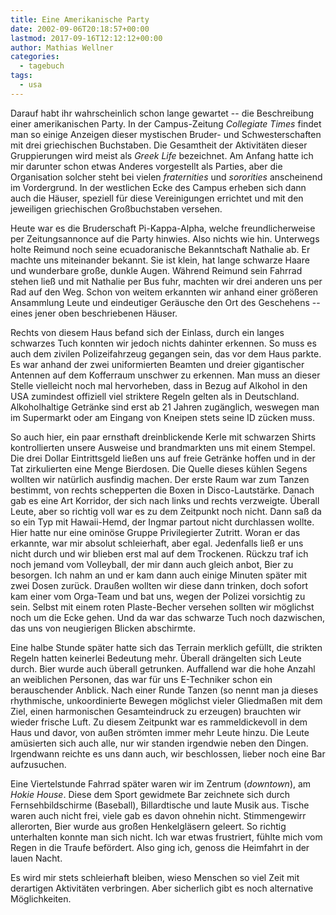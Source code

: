 ```yaml
---
title: Eine Amerikanische Party
date: 2002-09-06T20:18:57+00:00
lastmod: 2017-09-16T12:12:12+00:00
author: Mathias Wellner
categories:
  - tagebuch
tags:
  - usa
---
```

Darauf habt ihr wahrscheinlich schon lange gewartet -- die Beschreibung einer amerikanischen Party. In der Campus-Zeitung _Collegiate Times_ findet man so einige Anzeigen dieser mystischen Bruder- und Schwesterschaften mit drei griechischen Buchstaben. Die Gesamtheit der Aktivitäten dieser Gruppierungen wird meist als _Greek Life_ bezeichnet. Am Anfang hatte ich mir darunter schon etwas Anderes vorgestellt als Parties, aber die Organisation solcher steht bei vielen _fraternities_ und _sororities_ anscheinend im Vordergrund. In der westlichen Ecke des Campus erheben sich dann auch die Häuser, speziell für diese Vereinigungen errichtet und mit den jeweiligen griechischen Großbuchstaben versehen.

Heute war es die Bruderschaft Pi-Kappa-Alpha, welche freundlicherweise per Zeitungsannonce auf die Party hinwies. Also nichts wie hin. Unterwegs holte Reimund noch seine ecuadoranische Bekanntschaft Nathalie ab. Er machte uns miteinander bekannt. Sie ist klein, hat lange schwarze Haare und wunderbare große, dunkle Augen. Während Reimund sein Fahrrad stehen ließ und mit Nathalie per Bus fuhr, machten wir drei anderen uns per Rad auf den Weg. Schon von weitem erkannten wir anhand einer größeren Ansammlung Leute und eindeutiger Geräusche den Ort des Geschehens -- eines jener oben beschriebenen Häuser.

Rechts von diesem Haus befand sich der Einlass, durch ein langes schwarzes Tuch konnten wir jedoch nichts dahinter erkennen. So muss es auch dem zivilen Polizeifahrzeug gegangen sein, das vor dem Haus parkte. Es war anhand der zwei uniformierten Beamten und dreier gigantischer Antennen auf dem Kofferraum unschwer zu erkennen. Man muss an dieser Stelle vielleicht noch mal hervorheben, dass in Bezug auf Alkohol in den USA zumindest offiziell viel striktere Regeln gelten als in Deutschland. Alkoholhaltige Getränke sind erst ab 21 Jahren zugänglich, weswegen man im Supermarkt oder am Eingang von Kneipen stets seine ID zücken muss.

So auch hier, ein paar ernsthaft dreinblickende Kerle mit schwarzen Shirts kontrollierten unsere Ausweise und brandmarkten uns mit einem Stempel. Die drei Dollar Eintrittsgeld ließen uns auf freie Getränke hoffen und in der Tat zirkulierten eine Menge Bierdosen. Die Quelle dieses kühlen Segens wollten wir natürlich ausfindig machen. Der erste Raum war zum Tanzen bestimmt, von rechts schepperten die Boxen in Disco-Lautstärke. Danach gab es eine Art Korridor, der sich nach links und rechts verzweigte. Überall Leute, aber so richtig voll war es zu dem Zeitpunkt noch nicht. Dann saß da so ein Typ mit Hawaii-Hemd, der Ingmar partout nicht durchlassen wollte. Hier hatte nur eine ominöse Gruppe Privilegierter Zutritt. Woran er das erkannte, war mir absolut schleierhaft, aber egal. Jedenfalls ließ er uns nicht durch und wir blieben erst mal auf dem Trockenen. Rückzu traf ich noch jemand vom Volleyball, der mir dann auch gleich anbot, Bier zu besorgen. Ich nahm an und er kam dann auch einige Minuten später mit zwei Dosen zurück. Draußen wollten wir diese dann trinken, doch sofort kam einer vom Orga-Team und bat uns, wegen der Polizei vorsichtig zu sein. Selbst mit einem roten Plaste-Becher versehen sollten wir möglichst noch um die Ecke gehen. Und da war das schwarze Tuch noch dazwischen, das uns von neugierigen Blicken abschirmte.

Eine halbe Stunde später hatte sich das Terrain merklich gefüllt, die strikten Regeln hatten keinerlei Bedeutung mehr. Überall drängelten sich Leute durch. Bier wurde auch überall getrunken. Auffallend war die hohe Anzahl an weiblichen Personen, das war für uns E-Techniker schon ein berauschender Anblick. Nach einer Runde Tanzen (so nennt man ja dieses rhythmische, unkoordinierte Bewegen möglichst vieler Gliedmaßen mit dem Ziel, einen harmonischen Gesamteindruck zu erzeugen) brauchten wir wieder frische Luft. Zu diesem Zeitpunkt war es rammeldickevoll in dem Haus und davor, von außen strömten immer mehr Leute hinzu. Die Leute amüsierten sich auch alle, nur wir standen irgendwie neben den Dingen. Irgendwann reichte es uns dann auch, wir beschlossen, lieber noch eine Bar aufzusuchen.

Eine Viertelstunde Fahrrad später waren wir im Zentrum (_downtown_), am _Hokie House_. Diese dem Sport gewidmete Bar zeichnete sich durch Fernsehbildschirme (Baseball), Billardtische und laute Musik aus. Tische waren auch nicht frei, viele gab es davon ohnehin nicht. Stimmengewirr allerorten, Bier wurde aus großen Henkelgläsern geleert. So richtig unterhalten konnte man sich nicht. Ich war etwas frustriert, fühlte mich vom Regen in die Traufe befördert. Also ging ich, genoss die Heimfahrt in der lauen Nacht.

Es wird mir stets schleierhaft bleiben, wieso Menschen so viel Zeit mit derartigen Aktivitäten verbringen. Aber sicherlich gibt es noch alternative Möglichkeiten.